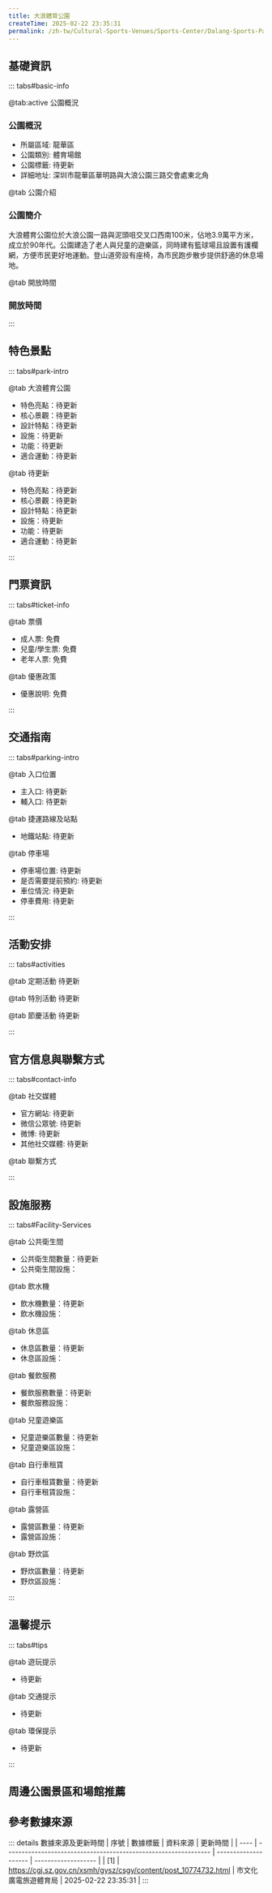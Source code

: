 ```yaml
---
title: 大浪體育公園
createTime: 2025-02-22 23:35:31
permalink: /zh-tw/Cultural-Sports-Venues/Sports-Center/Dalang-Sports-Park/
---
```



<script setup>
import ImageSwiper from '/.vuepress/theme/components/ImageSwiper.vue'
// 轮播图数据
const swiperItems = [
    {
                link: 'https://www.sz.gov.cn/attachment/1/1333/1333830/10784809.png',
                title: '大浪體育公園',
                description: '大浪體育公園位於大浪公園一路與泥頭咀交叉口西南100米，佔地3.9萬平方米，成立於90年代。公園建造了老人與兒童的遊樂區，同時建有籃球場且設置有護欄網，方便市民更好地運動。登山道旁設有座椅，為市民跑步...',
                author: '市文化廣電旅遊體育局',
                date: '2025/02/23'
                },
  {
                link: 'https://www.sz.gov.cn/attachment/1/1333/1333830/10784809.png',
                title: '大浪體育公園',
                description: '大浪體育公園位於大浪公園一路與泥頭咀交叉口西南100米，佔地3.9萬平方米，成立於90年代。公園建造了老人與兒童的遊樂區，同時建有籃球場且設置有護欄網，方便市民更好地運動。登山道旁設有座椅，為市民跑步...',
                author: '市文化廣電旅遊體育局',
                date: '2025/02/23'
                }
]
// 配置项
const swiperConfig = {
  height: 500,
  showInfo: true
}
</script>
<!-- 轮播图组件 -->
<ImageSwiper :items="swiperItems" :config="swiperConfig" />



## 基礎資訊

::: tabs#basic-info

@tab:active 公園概況
### 公園概況
- 所屬區域: 龍華區
- 公園類別: 體育場館
- 公園標籤: 待更新
- 詳細地址: 深圳市龍華區華明路與大浪公園三路交會處東北角

@tab 公園介紹
### 公園簡介
大浪體育公園位於大浪公園一路與泥頭咀交叉口西南100米，佔地3.9萬平方米，成立於90年代。公園建造了老人與兒童的遊樂區，同時建有籃球場且設置有護欄網，方便市民更好地運動。登山道旁設有座椅，為市民跑步散步提供舒適的休息場地。

@tab 開放時間
### 開放時間


:::

## 特色景點

::: tabs#park-intro

@tab 大浪體育公園
<ImageCard
image="https://www.sz.gov.cn/attachment/1/1333/1333830/10784809.png"
    title="大浪體育公園"
    description="大浪體育公園位於大浪公園一路與泥頭咀交叉口西南100米，佔地3.9萬平方米，成立於90年代。公園建造了老人與兒童的遊樂區，同時建有籃球場且設置有護欄網，方便市民更好地運動。登山道旁設有座椅，為市民跑步散步提供舒適的休息場地。"
    date=""
    author="市文化廣電旅遊體育局"
/>


- 特色亮點：待更新
- 核心景觀：待更新
- 設計特點：待更新
- 設施：待更新
- 功能：待更新
- 適合運動：待更新

@tab 待更新
<ImageCard
image="https://www.sz.gov.cn/attachment/1/1333/1333830/10784809.png"
    title="大浪體育公園"
    description="大浪體育公園位於大浪公園一路與泥頭咀交叉口西南100米，佔地3.9萬平方米，成立於90年代。公園建造了老人與兒童的遊樂區，同時建有籃球場且設置有護欄網，方便市民更好地運動。登山道旁設有座椅，為市民跑步散步提供舒適的休息場地。"
    date=""
    author="市文化廣電旅遊體育局"
/>


- 特色亮點：待更新
- 核心景觀：待更新
- 設計特點：待更新
- 設施：待更新
- 功能：待更新
- 適合運動：待更新

:::

## 門票資訊

::: tabs#ticket-info

@tab 票價
- 成人票: 免費
- 兒童/學生票: 免費
- 老年人票: 免費

@tab 優惠政策
- 優惠說明: 免費

:::

## 交通指南

::: tabs#parking-intro

@tab 入口位置
- 主入口: 待更新
- 輔入口: 待更新

@tab 捷運路線及站點
- 地鐵站點: 待更新

@tab 停車場
- 停車場位置: 待更新
- 是否需要提前預約: 待更新
- 車位情況: 待更新
- 停車費用: 待更新

:::

## 活動安排

::: tabs#activities

@tab 定期活動
待更新

@tab 特別活動
待更新

@tab 節慶活動
待更新

:::

## 官方信息與聯繫方式

::: tabs#contact-info

@tab 社交媒體
- 官方網站: 待更新
- 微信公眾號: 待更新
- 微博: 待更新
- 其他社交媒體: 待更新

@tab 聯繫方式

:::

## 設施服務

::: tabs#Facility-Services

@tab 公共衛生間
- 公共衛生間數量：待更新
- 公共衛生間設施：

@tab 飲水機
- 飲水機數量：待更新
- 飲水機設施：

@tab 休息區
- 休息區數量：待更新
- 休息區設施：

@tab 餐飲服務
- 餐飲服務數量：待更新
- 餐飲服務設施：

@tab 兒童遊樂區
- 兒童遊樂區數量：待更新
- 兒童遊樂區設施：

@tab 自行車租賃
- 自行車租賃數量：待更新
- 自行車租賃設施：

@tab 露營區
- 露營區數量：待更新
- 露營區設施：

@tab 野炊區
- 野炊區數量：待更新
- 野炊區設施：

:::

## 溫馨提示

::: tabs#tips

@tab 遊玩提示
- 待更新

@tab 交通提示
- 待更新

@tab 環保提示
- 待更新

:::

## 周邊公園景區和場館推薦

<CardGrid>
  <ImageCard
        image="https://cgj.sz.gov.cn/img/4/4005/4005784/10774845.jpg"
        title="石芽嶺信義體育公園"
        description="石芽嶺信義體育公園位於布吉街道東西幹道北側、布龍路和龍崗大道交會處。石芽嶺信義運動公園是集休閒、娛樂、運動於一體的生態運動公園，為轄區居民群眾休閒、運動的主要場所，也是布吉街道上第一個公益性市立公園。"
        href="/zh-tw/Cultural-Sports-Venues/Sports-Center/Kwai-Chung-Middle-School-Stadium/"
        author="待更新"
        date="2025/01/02"
      />
      <ImageCard
        image="https://cgj.sz.gov.cn/img/4/4005/4005784/10774845.jpg"
        title="石芽嶺信義體育公園"
        description="石芽嶺信義體育公園位於布吉街道東西幹道北側、布龍路和龍崗大道交會處。石芽嶺信義運動公園是集休閒、娛樂、運動於一體的生態運動公園，為轄區居民群眾休閒、運動的主要場所，也是布吉街道上第一個公益性市立公園。"
        href="/zh-tw/Cultural-Sports-Venues/Sports-Center/Kwai-Chung-Middle-School-Stadium/"
        author="待更新"
        date="2025/01/02"
      />
    </CardGrid>


## 參考數據來源

::: details 數據來源及更新時間
| 序號 | 數據標籤                                                        | 資料來源             | 更新時間            |
| ---- | --------------------------------------------------------------- | -------------------- | ------------------- |
| [1]  | https://cgj.sz.gov.cn/xsmh/gysz/csgy/content/post_10774732.html | 市文化廣電旅遊體育局 | 2025-02-22 23:35:31 |
:::

